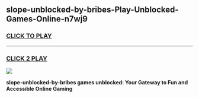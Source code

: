 
## slope-unblocked-by-bribes-Play-Unblocked-Games-Online-n7wj9
<h3>
<a href="https://premium76.site?title=slope-unblocked-by-bribes&ref=25A">CLICK TO PLAY</a></h3>
<hr>

<h3>
<a href="https://premium76.site?title=slope-unblocked-by-bribes&ref=25A">CLICK 2 PLAY</a>
  
</h3>

<a href="https://premium76.site?title=slope-unblocked-by-bribes&ref=25A"><img src="https://clearcache.store/games.png"></a>


**slope-unblocked-by-bribes games unblocked: Your Gateway to Fun and Accessible Online Gaming**
